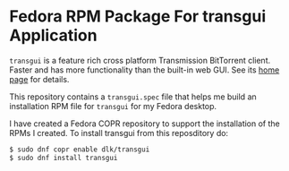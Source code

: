 # Fedora RPM Package For transgui Application

`transgui` is a feature rich cross platform Transmission BitTorrent
client. Faster and has more functionality than the built-in web GUI.
See its [home page](https://github.com/transmission-remote-gui/transgui)
for details.

This repository contains a `transgui.spec` file that helps me build
an installation RPM file for `transgui` for my Fedora desktop.

I have created a Fedora COPR repository to support the installation of
the RPMs I created.  To install transgui from this reposditory do:
```bash
$ sudo dnf copr enable dlk/transgui
$ sudo dnf install transgui
```
